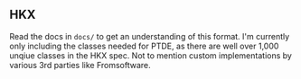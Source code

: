 ## HKX
Read the docs in `docs/` to get an understanding of this format. I'm currently only including the classes needed for PTDE, as there are well over 1,000 unqiue classes in the HKX spec. Not to mention custom implementations by various 3rd parties like Fromsoftware.